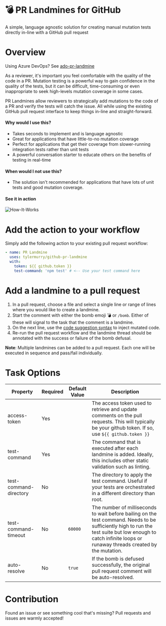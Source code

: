 # 💣 PR Landmines for GitHub
A simple, language agnostic solution for creating manual mutation tests directly in-line with a GitHub pull request

# Overview
Using Azure DevOps? See [ado-pr-landmine](https://github.com/tylermurry/ado-pr-landmine)

As a reviewer, it's important you feel comfortable with the quality of the code in a PR.
Mutation testing is a powerful way to gain confidence in the quality of the tests, but it can be difficult, time-consuming or even inappropriate to seek high-levels mutation coverage in some cases.

PR Landmines allow reviewers to strategically add mutations to the code of a PR and verify the tests will catch the issue. All while using the existing GitHub pull request interface to keep things in-line and straight-forward. 

#### Why would I use this?
* Takes seconds to implement and is language agnostic
* Great for applications that have little-to-no mutation coverage
* Perfect for applications that get their coverage from slower-running integration tests rather than unit tests
* A powerful conversation starter to educate others on the benefits of testing in real-time

#### When would I not use this?
* The solution isn't recommended for applications that have lots of unit tests and good mutation coverage.

#### See it in action
![How-It-Works](images/how-it-works.gif)

# Add the action to your workflow
Simply add the following action to your existing pull request workflow:

```yml
- name: PR Landmine
  uses: tylermurry/github-pr-landmine
  with:
    token: ${{ github.token }}
    test-command: 'npm test' # <-- Use your test command here
```  

# Add a landmine to a pull request
1. In a pull request, choose a file and select a single line or range of lines where you would like to create a landmine.
1. Start the comment with either the bomb emoji 💣 or `/bomb`. Either of these will signal to the task that the comment is a landmine.
1. On the next line, use the [code suggestion syntax](https://docs.github.com/en/github/collaborating-with-issues-and-pull-requests/commenting-on-a-pull-request#adding-line-comments-to-a-pull-request) to inject mutated code.
1. Re-run the pull request workflow and the landmine thread should be annotated with the success or failure of the bomb defusal.

**Note**: Multiple landmines can be added to a pull request. Each one will be executed in sequence and pass/fail individually. 

# Task Options
| Property               | Required | Default Value                       | Description                                                                                                                                                                                                   |
| -----------------------|----------|-------------------------------------|---------------------------------------------------------------------------------------------------------------------------------------------------------------------------------------------------------------|
| access-token           | Yes      |                                     | The access token used to retrieve and update comments on the pull requests. This will typically be your github token. If so, use `${{ github.token }}`                                                                                                                                    |
| test-command           | Yes      |                                     | The command that is executed after each landmine is added. Ideally, this includes other static validation such as linting.                                                                                    |
| test-command-directory | No       |                                     | The directory to apply the test command. Useful if your tests are orchestrated in a different directory than root.                                                                                            |
| test-command-timeout   | No       | `60000`                             | The number of milliseconds to wait before bailing on the test command. Needs to be sufficiently high to run the test suite but low enough to catch infinite loops or runaway threads created by the mutation. |
| auto-resolve           | No       | `true`                              | If the bomb is defused successfully, the original pull request comment will be auto-resolved.                                                                                                                 |

# Contribution
Found an issue or see something cool that's missing? Pull requests and issues are warmly accepted!
